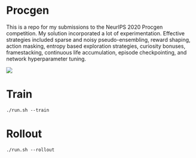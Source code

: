# Procgen

This is a repo for my submissions to the NeurIPS 2020 Procgen competition. My solution incorporated a lot of experimentation. Effective strategies included sparse and noisy pseudo-ensembling, reward shaping, action masking, entropy based exploration strategies, curiosity bonuses, framestacking, continuous life accumulation, episode checkpointing, and network hyperparameter tuning.

![](https://raw.githubusercontent.com/openai/procgen/master/screenshots/procgen.gif)

# Train

```
./run.sh --train
```

# Rollout

```
./run.sh --rollout
```
